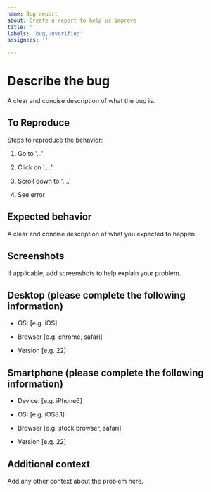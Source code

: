 ```yaml
---
name: Bug report
about: Create a report to help us improve
title: ''
labels: 'bug,unverified'
assignees: ''

---
```

<!--
 #
 # Copyright (C) 2004-2023 The Cacti Group
 #
-->
# Describe the bug

A clear and concise description of what the bug is.

## To Reproduce

Steps to reproduce the behavior:

1. Go to '...'

2. Click on '....'

3. Scroll down to '....'

4. See error

## Expected behavior

A clear and concise description of what you expected to happen.

## Screenshots

If applicable, add screenshots to help explain your problem.

## Desktop (please complete the following information)

- OS: [e.g. iOS]

- Browser [e.g. chrome, safari]

- Version [e.g. 22]

## Smartphone (please complete the following information)

- Device: [e.g. iPhone6]

- OS: [e.g. iOS8.1]

- Browser [e.g. stock browser, safari]

- Version [e.g. 22]

## Additional context

Add any other context about the problem here.
